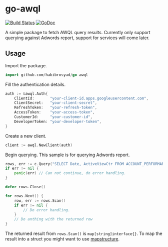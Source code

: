 # go-awql
[![Build Status](https://travis-ci.org/habibrosyad/go-awql.svg?branch=master)](https://travis-ci.org/habibrosyad/go-awql)
[![GoDoc](https://godoc.org/github.com/habibrosyad/go-awql?status.svg)](https://godoc.org/github.com/habibrosyad/go-awql)

A simple package to fetch AWQL query results. Currently only support querying against Adwords report, support for services will come later.

## Usage

Import the package.
```go
import github.com/habibrosyad/go-awql
```

Fill the authentication details.
```go
auth := &awql.Auth{
	ClientId:       "your-client-id.apps.googleusercontent.com",
	ClientSecret:   "your-client-secret",
	RefreshToken:   "your-refresh-token",
	AccessToken:    "your-access-token",
	CustomerId:     "your-customer-id",
	DeveloperToken: "your-developer-token",
}
```

Create a new client.
```go
client := awql.NewClient(auth)
```

Begin querying. This sample is for querying Adwords report.
```go
rows, err := c.Query("SELECT Date, ActiveViewCtr FROM ACCOUNT_PERFORMANCE_REPORT DURING TODAY");
if err != nil {
	panic(err) // Can not continue, do error handling.
}

defer rows.Close()

for rows.Next() {
	row, err := rows.Scan()
	if err != nil {
		// Do error handling.
	}
	// Do anthing with the returned row
}
```

The returned result from `rows.Scan()` is `map[string]interface{}`. To map the result into a struct you might want to use [mapstructure](https://github.com/mitchellh/mapstructure).


